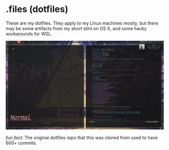# .files (dotfiles)

These are my dotfiles. They apply to my Linux machines mostly, but there may be
some artifacts from my short stint on OS X, and some hacky workarounds for WSL.

![demo](./rsrc/screenshot/screenshot.gif)


_fun fact_: The original dotfiles repo that this was cloned from used to have
600+ commits.
